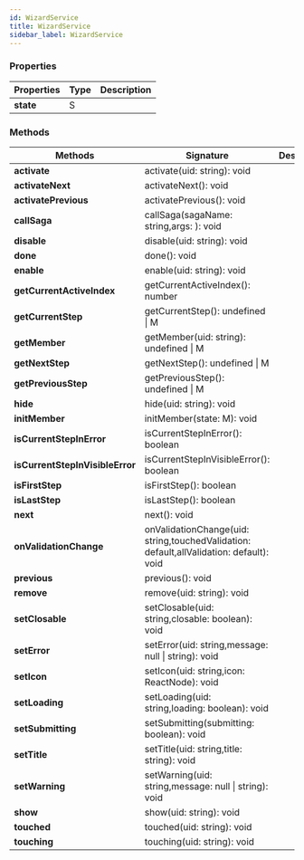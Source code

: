 ```yaml
---
id: WizardService
title: WizardService
sidebar_label: WizardService
---
```




### Properties

| Properties | Type | Description |
| --------- | ---- | ----------- |
| **state** | S |  |


### Methods

| Methods | Signature | Description |
| --------- | ---- | ----------- |
| **activate** | activate(uid: string): void |  |
| **activateNext** | activateNext(): void |  |
| **activatePrevious** | activatePrevious(): void |  |
| **callSaga** | callSaga(sagaName: string,args: ): void |  |
| **disable** | disable(uid: string): void |  |
| **done** | done(): void |  |
| **enable** | enable(uid: string): void |  |
| **getCurrentActiveIndex** | getCurrentActiveIndex(): number |  |
| **getCurrentStep** | getCurrentStep(): undefined \| M |  |
| **getMember** | getMember(uid: string): undefined \| M |  |
| **getNextStep** | getNextStep(): undefined \| M |  |
| **getPreviousStep** | getPreviousStep(): undefined \| M |  |
| **hide** | hide(uid: string): void |  |
| **initMember** | initMember(state: M): void |  |
| **isCurrentStepInError** | isCurrentStepInError(): boolean |  |
| **isCurrentStepInVisibleError** | isCurrentStepInVisibleError(): boolean |  |
| **isFirstStep** | isFirstStep(): boolean |  |
| **isLastStep** | isLastStep(): boolean |  |
| **next** | next(): void |  |
| **onValidationChange** | onValidationChange(uid: string,touchedValidation: default,allValidation: default): void |  |
| **previous** | previous(): void |  |
| **remove** | remove(uid: string): void |  |
| **setClosable** | setClosable(uid: string,closable: boolean): void |  |
| **setError** | setError(uid: string,message: null \| string): void |  |
| **setIcon** | setIcon(uid: string,icon: ReactNode): void |  |
| **setLoading** | setLoading(uid: string,loading: boolean): void |  |
| **setSubmitting** | setSubmitting(submitting: boolean): void |  |
| **setTitle** | setTitle(uid: string,title: string): void |  |
| **setWarning** | setWarning(uid: string,message: null \| string): void |  |
| **show** | show(uid: string): void |  |
| **touched** | touched(uid: string): void |  |
| **touching** | touching(uid: string): void |  |
